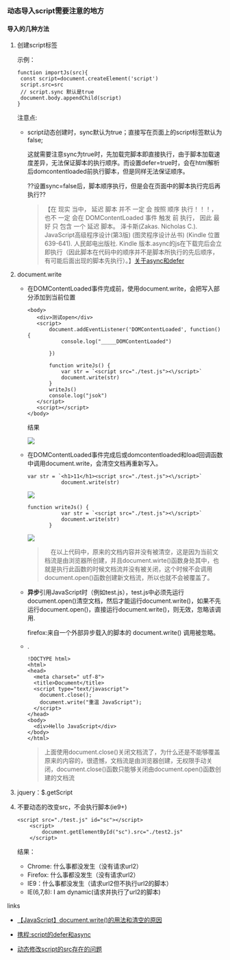 ### 动态导入script需要注意的地方

#### 导入的几种方法

1. 创建script标签

   示例：

   ```
   function importJs(src){
   	const script=document.createElement('script')
   	script.src=src
   	// script.sync 默认是true
   	document.body.appendChild(script)
   }
   ```

   注意点:

   - script动态创建时，sync默认为true；直接写在页面上的script标签默认为 false;

     这就需要注意sync为true时，先加载完脚本即直接执行，由于脚本加载速度差异，无法保证脚本的执行顺序。而设置defer=true时，会在html解析后domcontentloaded前执行脚本，但是同样无法保证顺序。

     ??设置sync=false后，脚本顺序执行，但是会在页面中的脚本执行完后再执行??

     > 【在 现实 当中， 延迟 脚本 并不 一定 会 按照 顺序 执行！！！， 也不 一定 会在 DOMContentLoaded 事件 触发 前 执行， 因此 最好 只 包含 一个 延迟 脚本。
     > 泽卡斯(Zakas. Nicholas C.). JavaScript高级程序设计(第3版) (图灵程序设计丛书) (Kindle 位置 639-641). 人民邮电出版社. Kindle 版本.async的js在下载完后会立即执行（因此脚本在代码中的顺序并不是脚本所执行的先后顺序，有可能后面出现的脚本先执行）。】[关于async和defer](http://ued.ctrip.com/?p=3121)

2. document.write

   - 在DOMContentLoaded事件完成前，使用document.write，会把写入部分添加到当前位置

     ```
     <body>
     	<div>测试open</div>
     	<script>
     		document.addEventListener('DOMContentLoaded', function() {
     			console.log("_____DOMContentLoaded")
     
     		})
     
     		function writeJs() {
     			var str = `<script src="./test.js"><\/script>`
     			document.write(str)
     		}
     		writeJs()
     		console.log("jsok")
     	</script>
     	<script></script>
     </body>
     ```

     结果

     ![](D:\mine-codes\notes\images\do1.png)

   - 在DOMContentLoaded事件完成后或domcontentloaded和load回调函数中调用document.write，会清空文档再重新写入。

     ```
     var str = `<h1>11</h1><script src="./test.js"><\/script>`
     			document.write(str)
     ```

     ![](D:\mine-codes\notes\images\RTX截图未命名.png)

     ```
     function writeJs() {
     			var str = `<script src="./test.js"><\/script>`
     			document.write(str)
     		}
     ```

     ![](D:\mine-codes\notes\images\RTX截图未命名1.png)

     > 　在以上代码中，原来的文档内容并没有被清空，这是因为当前文档流是由浏览器所创建，并且document.wirte()函数身处其中，也就是执行此函数的时候文档流并没有被关闭，这个时候不会调用document.open()函数创建新文档流，所以也就不会被覆盖了。

   - **异步**引用JavaScript时（例如test.js），test.js中必须先运行document.open()清空文档，然后才能运行document.write()，如果不先运行document.open()，直接运行document.write()，则无效，忽略该调用.

     firefox:来自一个外部异步载入的脚本的 document.write() 调用被忽略。

   - .

     ```
     !DOCTYPE html>   
     <html>   
     <head>   
       <meta charset=" utf-8">     
       <title>Document</title>   
       <script type="text/javascript">
         document.close(); 
         document.write("重温 JavaScript");
       </script> 
     </head> 
     <body> 
       <div>Hello JavaScript</div> 
     </body> 
     </html>
     ```

     > 上面使用document.close()关闭文档流了，为什么还是不能够覆盖原来的内容的，很遗憾，文档流是由浏览器创建，无权限手动关闭，document.close()函数只能够关闭由document.open()函数创建的文档流

3. jquery：$.getScript

4. 不要动态的改变src，不会执行脚本(ie9+)

   ```
   <script src="./test.js" id="sc"></script>
       <script>
           document.getElementById("sc").src="./test2.js"
       </script>
   ```

   结果：

   - Chrome: 什么事都没发生（没有请求url2）
   - Firefox: 什么事都没发生（没有请求url2）
   - IE9：什么事都没发生（请求url2但不执行url2的脚本）
   - IE(6,7,8): I am dynamic(请求并执行了url2的脚本)

links

- [【JavaScript】document.write()的用法和清空的原因](https://blog.csdn.net/u013451157/article/details/78699253)

- [携程:script的defer和async](http://ued.ctrip.com/?p=3121)

- [动态修改script的src存在的问题](https://www.jianshu.com/p/c4333502c2e6)

  

